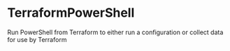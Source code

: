 # TerraformPowerShell
Run PowerShell from Terraform to either run a configuration or collect data for use by Terraform
